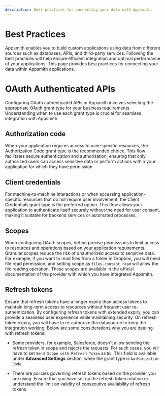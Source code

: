 ```yaml
---
description: Best practices for connecting your data with Appsmith.
---
```


# Best Practices

Appsmith enables you to build custom applications using data from different sources such as databases, APIs, and third-party services. Following the best practices will help ensure efficient integration and optimal performance of your applications. This page provides best practices for connecting your data within Appsmith applications.

# OAuth Authenticated APIs

Configuring OAuth authenticated APIs in Appsmith involves selecting the appropriate OAuth grant type for your business requirements. Understanding when to use each grant type is crucial for seamless integration with Appsmith.

## Authorization code

When your application requires access to user-specific resources, the Authorization Code grant type is the recommended choice. This flow facilitates secure authentication and authorization, ensuring that only authorized users can access sensitive data or perform actions within your application for which they have permission.

## Client credentials

For machine-to-machine interactions or when accessing application-specific resources that do not require user involvement, the Client Credentials grant type is the preferred option. This flow allows your application to authenticate itself securely without the need for user consent, making it suitable for backend services or automated processes.

## Scopes

When configuring OAuth scopes, define precise permissions to limit access to resources and operations based on your application requirements. Granular scopes reduce the risk of unauthorized access to sensitive data. For example, if you want to read files from a folder in Dropbox, you will need file read permission, and setting scope as `files.content.read` will allow the file reading operation. These scopes are available in the official documentation of the provider with which you have integrated Appsmith.

## Refresh tokens

Ensure that refresh tokens have a longer expiry than access tokens to maintain long-term access to resources without frequent user re-authentication. By configuring refresh tokens with extended expiry, you can provide a seamless user experience while maintaining security. On refresh token expiry, you will have to re-authorize the datasource to keep the integration working. Below are some considerations why you are dealing with refresh tokens:

* Some providers, for example, Salesforce, doesn't allow sending the refresh token in scope and rejects the requests. For such cases, you will have to set `Send Scope with Refresh Token` as `No`. This field is available under **Advanced Settings** section, when the grant type is `Authorization Code`.

* There are policies governing refresh tokens based on the provider you are using. Ensure that you have set up the refresh token rotation or understand the limit on validity of consecutive availability of refresh tokens.
